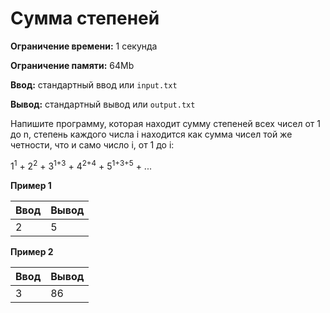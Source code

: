 # Сумма степеней

**Ограничение времени:** 1 секунда

**Ограничение памяти:** 64Mb

**Ввод:** стандартный ввод или `input.txt`

**Вывод:** стандартный вывод или `output.txt`

Напишите программу, которая находит сумму степеней всех чисел от 1 до n, степень каждого числа i находится как сумма чисел той же четности, что и само число i, от 1 до i:

1<sup>1</sup> + 2<sup>2</sup> + 3<sup>1+3</sup> + 4<sup>2+4</sup> + 5<sup>1+3+5</sup> + ...

**Пример 1**

| Ввод | Вывод |
|---|---|
| 2  | 5  |

**Пример 2**

| Ввод | Вывод |
|---|---|
| 3  | 86  |
